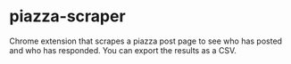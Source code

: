 # piazza-scraper
Chrome extension that scrapes a piazza post page to see who has posted and who has responded. You can export the results as a CSV.

